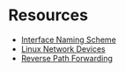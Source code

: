 # Resources

- [Interface Naming Scheme](https://www.freedesktop.org/software/systemd/man/latest/systemd.net-naming-scheme.html#Policies)
- [Linux Network Devices](https://developers.redhat.com/blog/2018/10/22/introduction-to-linux-interfaces-for-virtual-networking)
- [Reverse Path Forwarding](https://docs.redhat.com/en/documentation/red_hat_enterprise_linux/6/html/security_guide/sect-security_guide-server_security-reverse_path_forwarding)
